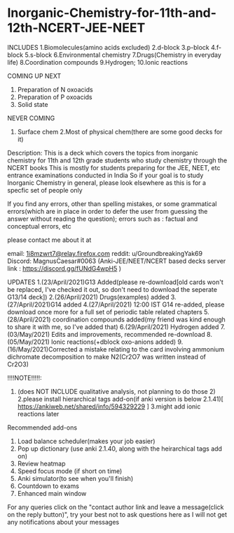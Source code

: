 # Inorganic-Chemistry-for-11th-and-12th-NCERT-JEE-NEET

INCLUDES
1.Biomolecules(amino acids excluded)
2.d-block
3.p-block
4.f-block
5.s-block
6.Environmental chemistry 
7.Drugs(Chemistry in everyday life)
8.Coordination compounds
9.Hydrogen;
10.Ionic reactions

COMING UP NEXT
1. Preparation of N oxoacids
2. Preparation of P oxoacids
3. Solid state

NEVER COMING
1. Surface chem
2.Most of physical chem(there are some good decks for it)

Description: 
This is a deck which covers the topics from inorganic chemistry for 11th and 12th grade students who study chemistry through the NCERT books
This is mostly for students preparing for the JEE, NEET, etc  entrance examinations conducted in India 
So if your goal is to study Inorganic Chemistry in general, please look elsewhere as this is for a specfic set of people only

If you find any errors, other than spelling mistakes, or some grammatical errors(which are in place in order to defer the user from guessing the answer without reading the question);
errors such as : factual and conceptual errors, etc

please contact me about it at 

email: 1i8mzwrt7@relay.firefox.com
reddit: u/GroundbreakingYak69
Discord: MagnusCaesar#0063 (Anki-JEE/NEET/NCERT based decks server link : https://discord.gg/fUNdG4wpH5 )

UPDATES
1.(23/April/2021)G13 Added(please re-download[old cards won't be replaced, I've checked it out, so don't need to download the seperate G13/14 deck])
2.(26/April/2021) Drugs(examples) added
3.(27/April/2021)G14 added
4.(27/April/2021) 12:00 IST G14 re-added, please download once more for a full set of periodic table related chapters
5.(28/April/2021) coordination compounds added(my friend was kind enough to share it with me, so I've added that)
6.(29/April/2021) Hydrogen added
7.(03/May/2021) Edits and improvements, recommended re-download
8. (05/May/2021) Ionic reactions(+dblock oxo-anions added)
9. (16/May/2021)Corrected a mistake relating to the card involving ammonium dichromate decomposition to make N2(Cr2O7 was written instead of Cr2O3)

!!!!NOTE!!!!!: 
1. (does NOT INCLUDE qualitative analysis, not planning to do those 2)
2.please install hierarchical tags add-on(if anki version is below 2.1.41)[ https://ankiweb.net/shared/info/594329229 ]
3.might add ionic reactions later

Recommended add-ons
1. Load balance scheduler(makes your job easier)
2. Pop up dictionary (use anki 2.1.40, along with the heirarchical tags add on)
3. Review heatmap
4. Speed focus mode (if short on time)
5. Anki simulator(to see when you'll finish)
6. Countdown to exams
7. Enhanced main window 

For any queries click on the "contact author link and leave a message(click on the reply button)", try your best not to ask questions here as I will not get any notifications about your messages
